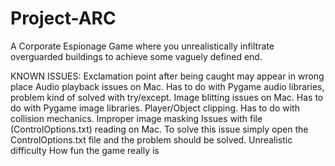 # Project-ARC
A Corporate Espionage Game where you unrealistically infiltrate overguarded buildings to achieve some vaguely defined end.

KNOWN ISSUES:
Exclamation point after being caught may appear in wrong place
Audio playback issues on Mac. Has to do with Pygame audio libraries, problem kind of solved with try/except.
Image blitting issues on Mac. Has to do with Pygame image libraries.
Player/Object clipping. Has to do with collision mechanics.
Improper image masking
Issues with file (ControlOptions.txt) reading on Mac. To solve this issue simply open the ControlOptions.txt file and the problem should be solved.
Unrealistic difficulty
How fun the game really is
